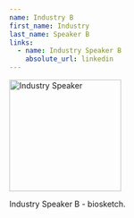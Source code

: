 ```yaml
---
name: Industry B
first_name: Industry
last_name: Speaker B
links:
  - name: Industry Speaker B
    absolute_url: linkedin
---
```


<img src="/bart25/assets/images/unknown-rt.jpeg" alt="Industry Speaker" width="200"/>

Industry Speaker B - biosketch.